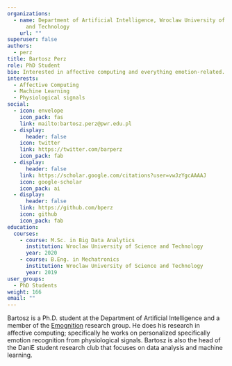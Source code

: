 ```yaml
---
organizations:
  - name: Department of Artificial Intelligence, Wroclaw University of Science
      and Technology
    url: ""
superuser: false
authors:
  - perz
title: Bartosz Perz
role: PhD Student
bio: Interested in affective computing and everything emotion-related.
interests:
  - Affective Computing
  - Machine Learning
  - Physiological signals
social:
  - icon: envelope
    icon_pack: fas
    link: mailto:bartosz.perz@pwr.edu.pl
  - display:
      header: false
    icon: twitter
    link: https://twitter.com/barperz
    icon_pack: fab
  - display:
      header: false
    link: https://scholar.google.com/citations?user=vwJzYgcAAAAJ
    icon: google-scholar
    icon_pack: ai
  - display:
      header: false
    link: https://github.com/bperz
    icon: github
    icon_pack: fab
education:
  courses:
    - course: M.Sc. in Big Data Analytics
      institution: Wroclaw University of Science and Technology
      year: 2020
    - course: B.Eng. in Mechatronics
      institution: Wroclaw University of Science and Technology
      year: 2019
user_groups:
  - PhD Students
weight: 166
email: ""
---
```

Bartosz is a Ph.D. student at the Department of Artificial Intelligence and a member of the [Emognition](https://emotions.pwr.edu.pl) research group. He does his research in affective computing;  specifically he works on personalized specifically emotion recognition from physiological signals. Bartosz is also the head of the DaniE student research club that focuses on data analysis and machine learning.
